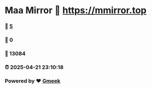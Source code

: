 # Maa Mirror :link: https://mmirror.top 
### :page_facing_up: [5](https://mmirror.top/tag.html) 
### :speech_balloon: 0 
### :hibiscus: 13084 
### :alarm_clock: 2025-04-21 23:10:18 
### Powered by :heart: [Gmeek](https://github.com/Meekdai/Gmeek)
